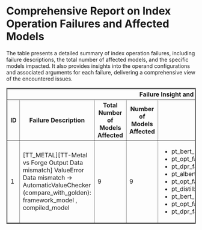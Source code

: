 <h1>Comprehensive Report on Index Operation Failures and Affected Models</h1>
<p>The table presents a detailed summary of index operation failures, including failure descriptions, the total number of affected models, and the specific models impacted. It also provides insights into the operand configurations and associated arguments for each failure, delivering a comprehensive view of the encountered issues.</p>
<table border="2">
	<thead>
		<tr style="text-align: center;">
			<th colspan="5">Failure Insight and Impacted Models</th>
			<th colspan="2">Index Operation Details</th>
		</tr>
		<tr style="text-align: center;">
			<th>ID</th>
			<th>Failure Description</th>
			<th>Total Number of Models Affected</th>
			<th>Number of Models Affected</th>
			<th>Affected Models</th>
			<th>Operands</th>
			<th>Arguments</th>
		</tr>
	</thead>
	<tbody>
		<tr>
			<td rowspan="1">1</td>
			<td rowspan="1">[TT_METAL][TT-Metal vs Forge Output Data mismatch] ValueError Data mismatch -> AutomaticValueChecker (compare_with_golden): framework_model , compiled_model</td>
			<td rowspan="1">9</td>
			<td>9</td>
			<td><ul><li>pt_bert_phiyodr_bert_large_finetuned_squad2_qa_hf</li><li>pt_opt_facebook_opt_125m_qa_hf</li><li>pt_dpr_facebook_dpr_reader_multiset_base_qa_hf_reader</li><li>pt_albert_twmkn9_albert_base_v2_squad2_qa_hf</li><li>pt_opt_facebook_opt_350m_qa_hf</li><li>pt_distilbert_distilbert_base_cased_distilled_squad_qa_hf</li><li>pt_bert_bert_large_cased_whole_word_masking_finetuned_squad_qa_hf</li><li>pt_opt_facebook_opt_1_3b_qa_hf</li><li>pt_dpr_facebook_dpr_reader_single_nq_base_qa_hf_reader</li></ul></td>
			<td>Operand(type=Parameter, shape=(2,), dtype=float32)</td>
			<td>dim : -1<br>start : 0<br>stop : 1<br>stride : 1</td>
		</tr>
	</tbody>
</table>
